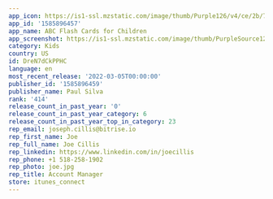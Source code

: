 ```yaml
---
app_icon: https://is1-ssl.mzstatic.com/image/thumb/Purple126/v4/ce/2b/73/ce2b73ae-0849-c9b2-f127-c6f9391f252f/AppIcon-1x_U007emarketing-0-10-0-0-85-220.png/1024x1024bb.png
app_id: '1585896457'
app_name: ABC Flash Cards for Children
app_screenshot: https://is1-ssl.mzstatic.com/image/thumb/PurpleSource125/v4/07/b9/4e/07b94e35-2c41-9da6-5bd3-a5813399b941/4eec2e0c-9275-4821-ac57-ccde2af4e5cf_Simulator_Screen_Shot_-_iPhone_12_Pro_Max_-_2021-09-19_at_02.00.10.png/1284x2778bb.png
category: Kids
country: US
id: DreN7dCkPPHC
language: en
most_recent_release: '2022-03-05T00:00:00'
publisher_id: '1585896459'
publisher_name: Paul Silva
rank: '414'
release_count_in_past_year: '0'
release_count_in_past_year_category: 6
release_count_in_past_year_top_in_category: 23
rep_email: joseph.cillis@bitrise.io
rep_first_name: Joe
rep_full_name: Joe Cillis
rep_linkedin: https://www.linkedin.com/in/joecillis
rep_phone: +1 518-258-1902
rep_photo: joe.jpg
rep_title: Account Manager
store: itunes_connect
---
```

